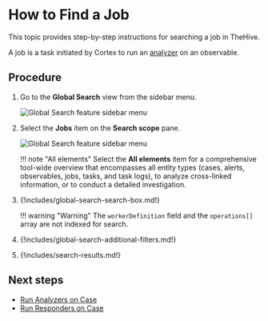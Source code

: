 # How to Find a Job

This topic provides step-by-step instructions for searching a job in TheHive.

A job is a task initiated by Cortex to run an [analyzer](../../../../cortex/installation-and-configuration/analyzers-responders.md) on an observable.

## Procedure

1. Go to the **Global Search** view from the sidebar menu.

    ![Global Search feature sidebar menu](../../../../images/user-guides/analyst-corner/cases/find-a-case-global-search-feature-sidebar-menu.png)

2. Select the **Jobs** item on the **Search scope** pane.

    ![Global Search feature sidebar menu](../../../../images/user-guides/analyst-corner/cases/find-a-job-global-search.png)

    !!! note "All elements"
        Select the **All elements** item for a comprehensive tool-wide overview that encompasses all entity types (cases, alerts, observables, jobs, tasks, and task logs), to analyze cross-linked information, or to conduct a detailed investigation.

3. {!includes/global-search-search-box.md!}

    !!! warning "Warning"
        The `workerDefinition` field and the `operations[]` array are not indexed for search.

4. {!includes/global-search-additional-filters.md!}

5. {!includes/search-results.md!}

## Next steps

* [Run Analyzers on Case](../cases-list/run-analyzer.md)
* [Run Responders on Case](../cases-list/run-responders.md)

